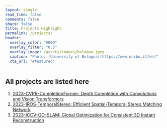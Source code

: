 ```yaml
---
layout: single
read_time: false
comments: false
share: false
title: Projects Highlight
permalink: /projects/
header:
  overlay_color: "#000"
  overlay_filter: "0.5"
  overlay_image: /assets/images/bologna.jpeg
  caption: "Photo: [University of Bologna](https://www.unibo.it/en)"
  cta_url: "#featured"
---
```


<html>
<body>

<h2>All projects are listed here</h2>

</body>

<ol>
    <li>
        <a href="https://youmi-zym.github.io/projects/CompletionFormer">
        <papertitle>
            2023-CVPR-CompletionFormer: Depth Completion with Convolutions and Vision Transformers
        </papertitle>
        </a>
    </li>
    <li>
        <a href="https://youmi-zym.github.io/projects/TemporalStereo">
        <papertitle>
            2023-IROS-TemporalStereo: Efficient Spatial-Temporal Stereo Matching Network
        </papertitle>
        </a>
    </li>
    <li>
        <a href="https://youmi-zym.github.io/projects/GO-SLAM">
        <papertitle>
            2023-ICCV-GO-SLAM: Global Optimization for Consistent 3D Instant Reconstruction
        </papertitle>
        </a>
    </li>
</ol>

</html>
